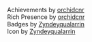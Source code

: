 Achievements by [orchidcnr](https://retroachievements.org/user/orchidcnr)<br>
Rich Presence by [orchidcnr](https://retroachievements.org/user/orchidcnr)<br>
Badges by [Zyndeyqualarrin](https://retroachievements.org/user/zyndeyqualarrin)<br>
Icon by [Zyndeyqualarrin](https://retroachievements.org/user/zyndeyqualarrin)
